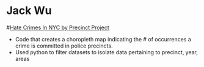 # Jack Wu

#[Hate Crimes In NYC by Precinct Project](https://github.com/jackwu63/Hate-Crimes-Project)
* Code that creates a choropleth map indicating the # of occurrences a crime is committed in police precincts.
* Used python to filter datasets to isolate data pertaining to precinct, year, areas
